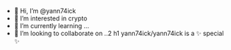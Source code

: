 - 👋 Hi, I’m @yann74ick
- 👀 I’m interested in crypto
- 🌱 I’m currently learning ...
- 💞️ I’m looking to collaborate on ..2
h1
yann74ick/yann74ick is a ✨ special ✨ 
